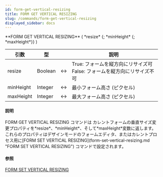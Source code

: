 ```yaml
---
id: form-get-vertical-resizing
title: FORM GET VERTICAL RESIZING
slug: /commands/form-get-vertical-resizing
displayed_sidebar: docs
---
```


<!--REF #_command_.FORM GET VERTICAL RESIZING.Syntax-->**FORM GET VERTICAL RESIZING** ( *resize* {; *minHeight* {; *maxHeight*}} )<!-- END REF-->
<!--REF #_command_.FORM GET VERTICAL RESIZING.Params-->
| 引数 | 型 |  | 説明 |
| --- | --- | --- | --- |
| resize | Boolean | &harr; | True: フォームを縦方向にリサイズ可<br/>False: フォームを縦方向にリサイズ不可 |
| minHeight | Integer | &harr; | 最小フォーム高さ (ピクセル) |
| maxHeight | Integer | &harr; | 最大フォーム高さ (ピクセル) |

<!-- END REF-->

#### 説明 

<!--REF #_command_.FORM GET VERTICAL RESIZING.Summary-->FORM GET VERTICAL RESIZING コマンドは カレントフォームの垂直サイズ変更プロパティを*resize*、*minHeight*、そして*maxHeight*変数に返します。<!-- END REF-->これらのプロパティはデザインモードのフォームエディタ、またはカレントプロセス用に[FORM SET VERTICAL RESIZING](form-set-vertical-resizing.md "FORM SET VERTICAL RESIZING") コマンドで設定されます。 

#### 参照 

[FORM SET VERTICAL RESIZING](form-set-vertical-resizing.md)  